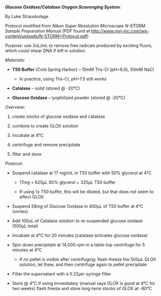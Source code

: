 ***Glucose Oxidase/Catalase* *Oxygen Scavenging System***:

By Luke Strauskulage

Protocol modified from *Nikon Super Resolution Microscope N-STORM Sample
Preparation Manual* (PDF found at
<http://www.mvi-inc.com/wp-content/uploads/N-STORM+Protocol.pdf>)

*Purpose*: use 2uL/mL to remove free radicals produced by exciting
fluors, which could shear DNA if left in solution

*Materials*:

-   **T50 Buffer** (Cold Spring Harbor) – 10mM Tris-Cl (pH=8.0), 50mM
    NaCl

    -   In practice, using Tris-Cl, pH=7.5 still works

-   **Catalase** – solid (stored @ -20°C)

-   **Glucose Oxidase** – lyophilized powder (stored @ -20°C)

*Overview*:

1)  create stocks of glucose oxidase and catalase

2)  combine to create GLOX solution

3)  incubate at 4°C

4)  centrifuge and remove precipitate

5)  filter and store

*Protocol*:

-   Suspend catalase at 17 mg/mL in T50 buffer with 50% glycerol at 4°C

    -   17mg + 625μL 80% glycerol + 325μL T50 buffer

    -   If using 1x T50 buffer, this will be diluted, but that does not
        seem to affect GLOX

-   Suspend 28mg of Glucose Oxidase in 400μL of T50 buffer at 4°C (vortex)

-   Add 100uL of Catalase solution to re-suspended glucose oxidase
    (500μL total)

-   Incubate at 4°C for 20 minutes (catalase activates glucose oxidase)

-   Spin down precipitate at 14,000 rpm in a table-top centrifuge for 5
    minutes at 4°C

    -   If no pellet is visible after centrifuging: flash-freeze the
        500μL GLOX solution, let thaw, and then centrifuge again to
        pellet precipitate

-   Filter the supernatant with a 0.22μm syringe filter

-   Store @ 4°C if using immediately (manual says GLOX is good at 4°C
    for two weeks) flash freeze and store long-term stocks of GLOX at
    -80°C


